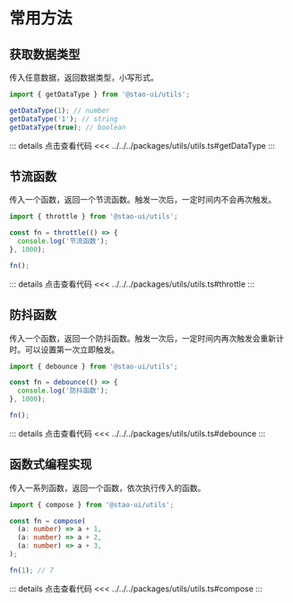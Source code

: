 # 常用方法

## 获取数据类型
传入任意数据，返回数据类型，小写形式。
```ts
import { getDataType } from '@stao-ui/utils';

getDataType(1); // number
getDataType('1'); // string
getDataType(true); // boolean
```
::: details 点击查看代码
<<< ../../../packages/utils/utils.ts#getDataType
:::

## 节流函数
传入一个函数，返回一个节流函数。触发一次后，一定时间内不会再次触发。
```ts
import { throttle } from '@stao-ui/utils';

const fn = throttle(() => {
  console.log('节流函数');
}, 1000);

fn();
```
::: details 点击查看代码
<<< ../../../packages/utils/utils.ts#throttle
:::

## 防抖函数
传入一个函数，返回一个防抖函数。触发一次后，一定时间内再次触发会重新计时。可以设置第一次立即触发。
```ts 
import { debounce } from '@stao-ui/utils';

const fn = debounce(() => {
  console.log('防抖函数');
}, 1000);

fn();
```
::: details 点击查看代码
<<< ../../../packages/utils/utils.ts#debounce
:::

## 函数式编程实现
传入一系列函数，返回一个函数，依次执行传入的函数。
```ts 
import { compose } from '@stao-ui/utils';

const fn = compose(
  (a: number) => a + 1,
  (a: number) => a + 2,
  (a: number) => a + 3,
);

fn(1); // 7
```
::: details 点击查看代码
<<< ../../../packages/utils/utils.ts#compose
:::


